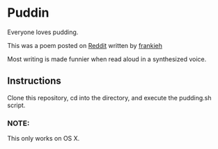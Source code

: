 # Puddin

Everyone loves pudding.

This was a poem posted on [Reddit](https://www.reddit.com/r/ShittyPoetry/comments/3t2qje/how_do_you_describe_pudding/) written by [frankieh](https://www.reddit.com/user/frankieh)

Most writing is made funnier when read aloud in a synthesized voice.

## Instructions
Clone this repository, cd into the directory, and execute the pudding.sh script.

### NOTE:
This only works on OS X.